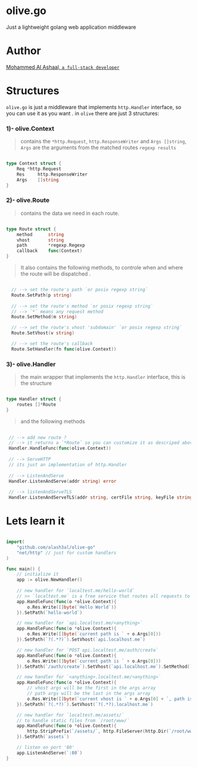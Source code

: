 # olive.go
Just a lightweight golang web application middleware

# Author
[Mohammed Al Ashaal, `a full-stack developer`](http://www.alash3al.xyz)

# Structures
`olive.go` is just a middleware that implements `http.Handler` interface, so you can use it as you want .
in `olive` there are just 3 structures:

### 1)- olive.Context
> contains the `*http.Request`, `http.ResponseWriter` and `Args []string`,  
> `Args` are the arguments from the matched routes `regexp results`

```go

type Context struct {
	Req	*http.Request
	Res 	http.ResponseWriter
	Args	[]string
}

```

### 2)- olive.Route
> contains the data we need in each route.  

```go

type Route struct {
	method		string
	vhost		string
	path		*regexp.Regexp
	callback	func(Context)
}

```

> It also contains the following methods, to controle when and where the route will be dispatched .

```go

  // --> set the route's path `or posix regexp string`
  Route.SetPath(p string)
  
  // --> set the route's method `or posix regexp string`
  // --> `*` means any request method
  Route.SetMethod(m string)

  // --> set the route's vhost 'subdomain' `or posix regexp string`
  Route.SetVhost(v string)

  // --> set the route's callback
  Route.SetHandler(fn func(olive.Context))

```

### 3)- olive.Handler
> the main wrapper that implements the `http.Handler` interface, this is the structure  

```go

type Handler struct {
	routes []*Route
}

```

> and the following methods

```go
 
 // --> add new route ?
 // --> it returns a `*Route` so you can customize it as descriped above
 Handler.HandleFunc(func(olive.Context))
 
 // --> ServeHTTP
 // its just an implementation of http.Handler
 
 // --> ListenAndServe
 Handler.ListenAndServe(addr string) error
 
 // --> listenAndServeTLS
 Handler.ListenAndServeTLS(addr string, certFile string, keyFile string) error
```

# Lets learn it

```go

import(
	"github.com/alash3al/olive-go"
	"net/http" // just for custom handlers
)

func main() {
	// initialize it
	app := olive.NewHandler()
	
	// new handler for `localtest.me/hello-world`
	// >> `localtest.me` is a free service that routes all requests to your own `localhost`
	app.HandleFunc(func(o *olive.Context){
		o.Res.Write([]byte(`Hello World`))
	}).SetPath(`hello-world`)

	// new handler for `api.localtest.me/<anything>`
	app.HandleFunc(func(o *olive.Context){
		o.Res.Write([]byte(`current path is ` + o.Args[0]))
	}).SetPath(`?(.*?)`).SetVhost(`api.localhost.me`)

	// new handler for `POST api.localtest.me/auth/create`
	app.HandleFunc(func(o *olive.Context){
		o.Res.Write([]byte(`current path is ` + o.Args[0]))
	}).SetPath(`/auth/create`).SetVhost(`api.localhost.me`).SetMethod(`POST`)

	// new handler for `<anything>.localtest.me/<anything>`
	app.HandleFunc(func(o *olive.Context){
		// vhost args will be the first in the args array
		// path args will be the last in the args array
		o.Res.Write([]byte(`current vhost is ` + o.Args[0] + `, path is ` + o.Args[1]))
	}).SetPath(`?(.*?)`).SetVhost(`?(.*?).localhost.me`)

	// new handler for `localtest.me/assets/` 
	// to handle static files from `/root/www/`
	app.HandleFunc(func(o *olive.Context){
		http.StripPrefix(`/assets/`, http.FileServer(http.Dir(`/root/www/`))).ServeHTTP(c.Res, c.Req)
	}).SetPath(`assets`)

	// listen on port '80'
	app.ListenAndServe(`:80`)
}

```
